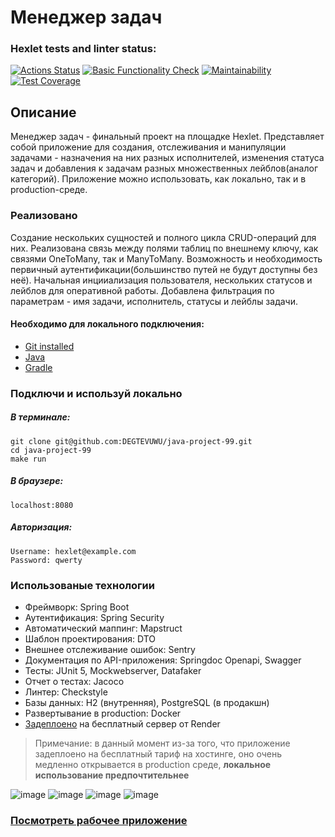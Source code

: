 # Менеджер задач #

### Hexlet tests and linter status:
[![Actions Status](https://github.com/DEGTEVUWU/java-project-99/actions/workflows/hexlet-check.yml/badge.svg)](https://github.com/DEGTEVUWU/java-project-99/actions)
[![Basic Functionality Check](https://github.com/DEGTEVUWU/java-project-99/actions/workflows/main.yml/badge.svg)](https://github.com/DEGTEVUWU/java-project-99/actions)
[![Maintainability](https://api.codeclimate.com/v1/badges/5229ff137204bd4e7bf7/maintainability)](https://codeclimate.com/github/DEGTEVUWU/java-project-99/maintainability)
[![Test Coverage](https://api.codeclimate.com/v1/badges/5229ff137204bd4e7bf7/test_coverage)](https://codeclimate.com/github/DEGTEVUWU/java-project-99/test_coverage)

## Описание ##

Менеджер задач - финальный проект на площадке Hexlet.
Представляет собой приложение для создания, отслеживания и манипуляции задачами - назначения на них разных исполнителей, изменения статуса задач и добавления к задачам разных множественных лейблов(аналог категорий).
Приложение можно использовать, как локально, так и в production-среде. 

### Реализовано ###

Создание нескольких сущностей и полного цикла CRUD-операций для них.
Реализована связь между полями таблиц по внешнему ключу, как связями OneToMany, так и ManyToMany.
Возможность и необходимость первичный аутентификации(большинство путей не будут доступны без неё).
Начальная инцииализация пользователя, нескольких статусов и лейблов для оперативной работы.
Добавлена фильтрация по параметрам - имя задачи, исполнитель, статусы и лейблы задачи.

#### Необходимо для локального подключения: ####  
- [Git installed](https://git-scm.com/book/en/v2/Getting-Started-Installing-Git)  
- [Java](https://www.oracle.com/java/technologies/downloads)  
- [Gradle](https://gradle.org/install)

### Подключи и используй локально ###
##### В терминале: #####
```
git clone git@github.com:DEGTEVUWU/java-project-99.git
cd java-project-99
make run
```
##### В браузере: #####
```
localhost:8080
```
##### Авторизация: #####
```
Username: hexlet@example.com
Password: qwerty
```

### Использованые технологии ###
- Фреймворк: Spring Boot
- Аутентификация: Spring Security
- Автоматический маппинг: Mapstruct
- Шаблон проектирования: DTO
- Внешнее отслеживание ошибок: Sentry
- Документация по API-приложения: Springdoc Openapi, Swagger
- Тесты: JUnit 5, Mockwebserver, Datafaker
- Отчет о тестах: Jacoco
- Линтер: Checkstyle
- Базы данных: H2 (внутренняя), PostgreSQL (в продакшн)
- Развертывание в production: Docker
- [Задеплоено](https://java-project-99-qqou.onrender.com) на бесплатный сервер от Render
> Примечание: в данный момент из-за того, что приложение задеплоено на бесплатный тариф на хостинге, оно очень медленно открывается в production среде, **локальное использование предпочтительнее** 

![image](https://github.com/DEGTEVUWU/java-project-99/assets/148809450/4b1660f7-a80a-44f8-bb3d-739047af1336)
![image](https://github.com/DEGTEVUWU/java-project-99/assets/148809450/2774f884-8ca9-41e9-b7cf-c35185435801)
![image](https://github.com/DEGTEVUWU/java-project-99/assets/148809450/7580929b-e83e-4cd2-8182-6155f0b9a96e)
![image](https://github.com/DEGTEVUWU/java-project-99/assets/148809450/4b161331-beb5-4fe9-9f7c-e491a850ed8e)

### [Посмотреть рабочее приложение](https://java-project-99-qqou.onrender.com) ###
